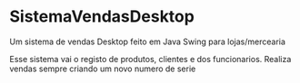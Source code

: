 # SistemaVendasDesktop
 Um sistema de vendas Desktop feito em Java Swing para lojas/mercearia
 
 Esse sistema vai o registo de produtos, clientes e dos funcionarios.
 Realiza vendas sempre criando um novo numero de serie 
